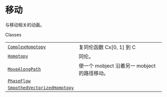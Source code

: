 # 移动

与移动相关的动画。

Classes

|||
|-|-|
[`ComplexHomotopy`](manim.animation.movement.ComplexHomotopy.html#manim.animation.movement.ComplexHomotopy "manim.animation.movement.Complex同伦")|复同伦函数 Cx\[0, 1\] 到 C
[`Homotopy`](manim.animation.movement.Homotopy.html#manim.animation.movement.Homotopy "动画.运动.同伦")|同伦。
[`MoveAlongPath`](manim.animation.movement.MoveAlongPath.html#manim.animation.movement.MoveAlongPath "manim.animation.movement.MoveAlongPath")|使一个 mobject 沿着另一 mobject 的路径移动。
[`PhaseFlow`](manim.animation.movement.PhaseFlow.html#manim.animation.movement.PhaseFlow "manim.animation.movement.PhaseFlow")|
[`SmoothedVectorizedHomotopy`](manim.animation.movement.SmoothedVectorizedHomotopy.html#manim.animation.movement.SmoothedVectorizedHomotopy "manim.animation.movement.SmoothedVectorized同伦")|

